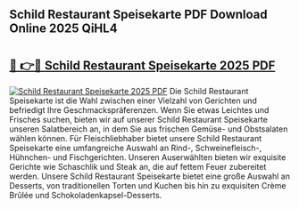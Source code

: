 ## Schild Restaurant Speisekarte PDF Download Online 2025 QiHL4

# <h2><a href="http://gc9mtvi.nevu.top/?p=Schild+Restaurant+Speisekarte">🔗 👉🔴 Schild Restaurant Speisekarte 2025 PDF</a></h2>

[![Schild Restaurant Speisekarte 2025 PDF](https://i.imgur.com/dBaPXMq.png)](http://gc9mtvi.nevu.top/?p=Schild+Restaurant+Speisekarte)
Die Schild Restaurant Speisekarte ist die Wahl zwischen einer Vielzahl von Gerichten und befriedigt Ihre Geschmackspräferenzen. Wenn Sie etwas Leichtes und Frisches suchen, bieten wir auf unserer Schild Restaurant Speisekarte unseren Salatbereich an, in dem Sie aus frischen Gemüse- und Obstsalaten wählen können. Für Fleischliebhaber bietet unsere Schild Restaurant Speisekarte eine umfangreiche Auswahl an Rind-, Schweinefleisch-, Hühnchen- und Fischgerichten. Unseren Auserwählten bieten wir exquisite Gerichte wie Schaschlik und Steak an, die auf fettem Feuer zubereitet werden. Unsere Schild Restaurant Speisekarte bietet eine große Auswahl an Desserts, von traditionellen Torten und Kuchen bis hin zu exquisiten Crème Brûlée und Schokoladenkapsel-Desserts.
